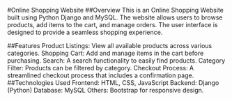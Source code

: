 #Online Shopping Website
##Overview
This is an Online Shopping Website built using Python Django and MySQL. The website allows users to browse products, add items to the cart, and manage orders. The user interface is designed to provide a seamless shopping experience.

##Features
Product Listings: View all available products across various categories.
Shopping Cart: Add and manage items in the cart before purchasing.
Search: A search functionality to easily find products.
Category Filter: Products can be filtered by category.
Checkout Process: A streamlined checkout process that includes a confirmation page.
##Technologies Used
Frontend: HTML, CSS, JavaScript
Backend: Django (Python)
Database: MySQL
Others: Bootstrap for responsive design.
